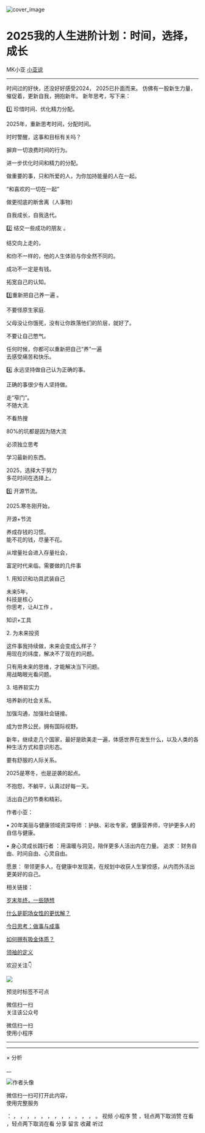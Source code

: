 ![cover_image](https://mmbiz.qpic.cn/mmbiz_jpg/A8SKDch4cJFzHhibgHOzf36WmjCkLGOgB2MnQIjX9WoLM8CL19PbAxxddoTlx9StD22Qe1EyghT6bia14Jl7sW5A/0?wx_fmt=jpeg)

#  2025我的人生进阶计划：时间，选择，成长

MK小亚  [ 小亚说 ](javascript:void\(0\);)

__ _ _ _ _

  
时间过的好快，还没好好感受2024，  2025已扑面而来。  仿佛有一股新生力量，催促着，更新自我，拥抱新年。  新年思考，写下来：  

1️⃣  珍惜时间、优化精力分配。

  
2025年，重新思考时间，分配时间。

时时警醒，这事和目标有关吗？

摒弃一切浪费时间的行为。

进一步优化时间和精力的分配。

做重要的事，只和所爱的人，为你加持能量的人在一起。

“和喜欢的一切在一起”

做更彻底的断舍离（人事物）

  

自我成长，自我迭代。

  
2️⃣  结交一些成功的朋友  。

  

结交向上走的，

和你不一样的，他的人生体验与你全然不同的。

成功不一定是有钱。

拓宽自己的认知。

  
3️⃣重新把自己养一遍  。

  
不要怪原生家庭.

父母没让你饿死，没有让你跌落他们的阶层，就好了。

不要让自己憋气。

任何时候，你都可以重新把自己“养”一遍  
去感受痛苦和快乐。  
  
4️⃣  永远坚持做自己认为正确的事。

  

正确的事很少有人坚持做。

走“窄门”。  
不随大流.

不看热搜

80%的坑都是因为随大流

必须独立思考

学习最新的东西。

  
2025，选择大于努力  
多花时间在选择上。

  
5️⃣  开源节流。

  

2025.寒冬刚开始，

开源+节流  
  
养成存钱的习惯。  
能不花的钱，尽量不花。

  

从增量社会进入存量社会，

富足时代来临，需要做的几件事

  

1\.  用知识和功具武装自己

未来5年，  
科技是核心  
你思考，让AI工作 。

知识+工具

  
2\.  为未来投资  

这件事我持续做，未来会变成么样子？  
用现在的纬度，解决不了现在的问题。

只有用未来的思维，才能解决当下问题。  
用战略眼光看问题。

  
3\.  培养软实力

培养新的社会关系。

加强沟通，加强社会链接。

成为世界公民，拥有国际视野。

新年，继续走几个国家，最好是欧美走一遍，体感世界在发生什么，以及人类的各种生活方式和意识形态。

要有舒服的人际关系。

  

2025是寒冬，也是逆袭的起点。

不抱怨，不躺平，认真过好每一天。

活出自己的节奏和精彩。

  

  

作者小亚：

•  20年美丽与健康领域资深导师  ：护肤、彩妆专家，健康营养师，守护更多人的自信与健康。

•  身心灵成长践行者  ：用温暖与洞见，陪伴更多人活出内在力量。  追求  ：财务自由、时间自由、心灵自由。

愿景：  带领更多人，在健康中发现美，在规划中收获人生掌控感，从内而外活出更美好的自己。

  

  

相关链接：

[ 岁末年终，一些随想
](https://mp.weixin.qq.com/s?__biz=MzUxNDAwNTk0MQ==&mid=2247485973&idx=1&sn=7fb4a379959e6b9e4c8a26e15406adc9&scene=21#wechat_redirect)  

[ 什么是职场女性的更优解？
](https://mp.weixin.qq.com/s?__biz=MzUxNDAwNTk0MQ==&mid=2247485001&idx=1&sn=ad39ae16de03c0854ba8e545d0bd719b&scene=21#wechat_redirect)  

[ 今日思考：做事与成事
](https://mp.weixin.qq.com/s?__biz=MzUxNDAwNTk0MQ==&mid=2247484838&idx=1&sn=4e629883e76f6dd9bc00d1777fe41c78&scene=21#wechat_redirect)  

[ 如何拥有吸金体质？
](https://mp.weixin.qq.com/s?__biz=MzUxNDAwNTk0MQ==&mid=2247484834&idx=1&sn=08dbfd5fe4bf3fff5d2547a0e1a64bb4&scene=21#wechat_redirect)  

[ 领袖的定义
](https://mp.weixin.qq.com/s?__biz=MzUxNDAwNTk0MQ==&mid=2247484880&idx=1&sn=fd7696f20af0a653fcc40691b3fbca15&scene=21#wechat_redirect)  

  

  

欢迎关注👇

  

  
![](https://mmbiz.qpic.cn/mmbiz_jpg/A8SKDch4cJFzHhibgHOzf36WmjCkLGOgBWibOQBKrctGSYz0Q8cAlXLNIq3gXLjQJAAbHdRrU4raQpfXTDictRmpg/640?wx_fmt=jpeg)

  

  

  

预览时标签不可点

微信扫一扫  
关注该公众号



微信扫一扫  
使用小程序

****



****



×  分析

__

![作者头像](http://mmbiz.qpic.cn/mmbiz_png/A8SKDch4cJE0KicTMyrVCx3VLqEgic5sJ1V5QeGZTibG9GLZlSCXSj5ByXNkib5PBrZVMkI41KKxgwE1K9gfypUeRg/0?wx_fmt=png)

微信扫一扫可打开此内容，  
使用完整服务

：  ，  ，  ，  ，  ，  ，  ，  ，  ，  ，  ，  ，  。  视频  小程序  赞  ，轻点两下取消赞  在看  ，轻点两下取消在看
分享  留言  收藏  听过

